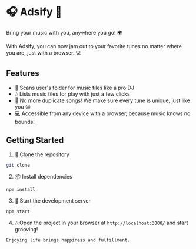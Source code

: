 # 🎧 Adsify 🚀

Bring your music with you, anywhere you go! 🌍

With Adsify, you can now jam out to your favorite tunes no matter where you are, just with a browser. 💻

## Features

- 🔎 Scans user's folder for music files like a pro DJ
- 🎶 Lists music files for play with just a few clicks
- 🚫 No more duplicate songs! We make sure every tune is unique, just like you 😉
- 💻 Accessible from any device with a browser, because music knows no bounds!

## Getting Started

1. 🔗 Clone the repository

```sh
git clone
```

2. 📦 Install dependencies

```sh
npm install
```

3. 🚀 Start the development server

```sh
npm start
```

4. 🎶 Open the project in your browser at `http://localhost:3000/` and start grooving!

```sh
Enjoying life brings happiness and fulfillment.
```
